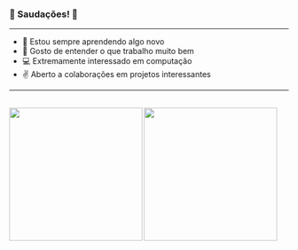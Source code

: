 ### 🚀 Saudações! 🚀

<hr>

- 💭 Estou sempre aprendendo algo novo
- 🔭 Gosto de entender o que trabalho muito bem
- 💻 Extremamente interessado em computação
- ✌️ Aberto a colaborações em projetos interessantes

<hr>

<br> 

<div>
  <a href="https://github.com/lryanborges">
    <img height=240 align="left" src="https://github-readme-stats.vercel.app/api?username=lryanborges&show_icons=true&theme=dark" />
  </a>
  <a href="https://github.com/lryanborges">
    <img height=240 align="center" src="https://github-readme-stats.vercel.app/api/top-langs?username=lryanborges&layout=compact&langs_count=8&card_width=320&theme=dark" />
  </a>
</div>

